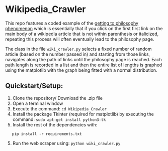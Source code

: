 # Wikipedia_Crawler
This repo features a coded example of the [getting to philosophy phenomenon](https://en.wikipedia.org/wiki/Wikipedia:Getting_to_Philosophy) which is essentially that if you click on the first first link on the main body of a wikipedia article that is not within parenthesis or italicized, repeating this process will often eventually lead to the philosophy page.

The class in the file `wiki_crawler.py` selects a fixed number of random article (based on the number passed in) and starting from those links, navigates along the path of links until the philosophy page is reached. Each path length is recorded in a list and then the entire list of lengths is graphed using the matplotlib with the graph being fitted with a normal distribution.

## Quickstart/Setup:

1. Clone the repository/ Download the .zip file
2. Open a terminal window
3. Execute the command: `cd Wikipedia_Crawler`
3. Install the package Tkinter (required for matplotlib) by executing the command: `sudo apt-get install python3-tk`
4. Install the rest of the dependencies with:
```
   pip install -r requirements.txt
```
5. Run the web scraper using: `python wiki_crawler.py`
